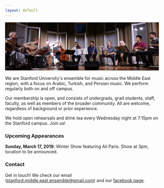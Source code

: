 ```yaml
---
layout: default
---
```


![Branching](img/concert.jpg)



We are Stanford University's ensemble for music across the Middle East region, with a focus on Arabic, Turkish, and Persian music. We perform regularly both on and off campus.

Our membership is open, and consists of undergrads, grad students, staff, faculty, as well as members of the broader community. All are welcome, regardless of background or prior experience.

We hold open rehearsals and drink tea every Wednesday night at 7:15pm on the Stanford campus. Join us!



### Upcoming Appearances

**Sunday, March 17, 2019**: Winter Show featuring Ali Paris. Show at 3pm, location to be announced.



### Contact

Get in touch! We check our email (stanford.middle.east.ensemble@gmail.com) and our [facebook page](https://facebook.com/StanfordMEE).